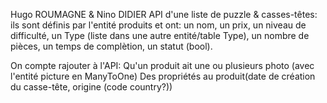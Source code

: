 Hugo ROUMAGNE & Nino DIDIER
API d'une liste de puzzle & casses-têtes:
ils sont définis par l'entité produits et ont:
un nom,
un prix,
un niveau de difficulté,
un Type (liste dans une autre entité/table Type),
un nombre de pièces,
un temps de complètion,
un statut (bool).

On compte rajouter à l'API:
Qu'un produit ait une ou plusieurs photo (avec l'entité picture en ManyToOne)
Des propriétés au produit(date de création du casse-tête, origine (code country?))